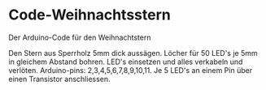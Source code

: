 # Code-Weihnachtsstern
Der Arduino-Code für den Weihnachtstern

Den Stern aus Sperrholz 5mm dick aussägen. Löcher für 50 LED's je 5mm in gleichem Abstand bohren. LED's einsetzen und alles 
verkabeln und verlöten. Arduino-pins: 2,3,4,5,6,7,8,9,10,11. Je 5 LED's an einem Pin über einen Transistor anschliessen.

